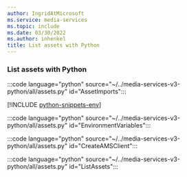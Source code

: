 ```yaml
---
author: IngridAtMicrosoft
ms.service: media-services
ms.topic: include
ms.date: 03/30/2022
ms.author: inhenkel
title: List assets with Python
---
```


### List assets with Python

:::code language="python" source="~/../media-services-v3-python/all/assets.py" id="AssetImports":::

[!INCLUDE [python-snippets-env](python-snippets-env.md)]

:::code language="python" source="~/../media-services-v3-python/all/assets.py" id="EnvironmentVariables":::

:::code language="python" source="~/../media-services-v3-python/all/assets.py" id="CreateAMSClient":::

:::code language="python" source="~/../media-services-v3-python/all/assets.py" id="ListAssets":::
